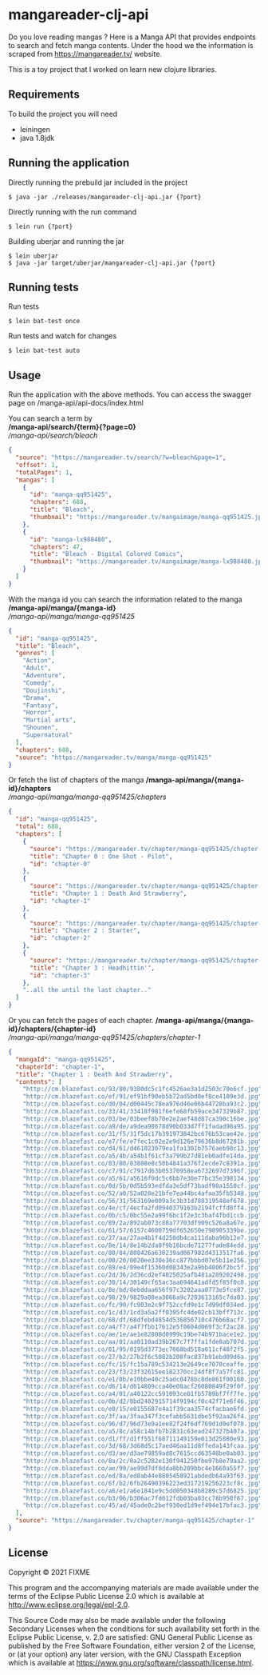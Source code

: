 # mangareader-clj-api

Do you love reading mangas ? 
Here is a Manga API that provides endpoints to search and 
fetch manga contents. Under the hood we the information is
scraped from https://mangareader.tv/ website.

This is a toy project that I worked on learn new clojure libraries. 

## Requirements

To build the project you will need
* leiningen
* java 1.8jdk

## Running the application

Directly running the prebuild jar included in the project

    $ java -jar ./releases/mangareader-clj-api.jar {?port}

Directly running with the run command

    $ lein run {?port}

Building uberjar and running the jar

    $ lein uberjar
    $ java -jar target/uberjar/mangareader-clj-api.jar {?port}

## Running tests

Run tests 

    $ lein bat-test once
    
Run tests and watch for changes

    $ lein bat-test auto

## Usage

Run the application with the above methods. 
You can access the swagger page on /manga-api/api-docs/index.html

You can search a term by  
__/manga-api/search/{term}{?page=0}__  
*/manga-api/search/bleach*
```json
{
  "source": "https://mangareader.tv/search/?w=bleach&page=1",
  "offset": 1,
  "totalPages": 1,
  "mangas": [
    {
      "id": "manga-qq951425",
      "chapters": 688,
      "title": "Bleach",
      "thumbnail": "https://mangareader.tv/mangaimage/manga-qq951425.jpg"
    },
    {
      "id": "manga-lx988480",
      "chapters": 47,
      "title": "Bleach - Digital Colored Comics",
      "thumbnail": "https://mangareader.tv/mangaimage/manga-lx988480.jpg"
    }
  ]
}
```
With the manga id you can search the information related to the manga  
__/manga-api/manga/{manga-id}__  
*/manga-api/manga/manga-qq951425* 
```json
{
  "id": "manga-qq951425",
  "title": "Bleach",
  "genres": [
    "Action",
    "Adult",
    "Adventure",
    "Comedy",
    "Doujinshi",
    "Drama",
    "Fantasy",
    "Horror",
    "Martial arts",
    "Shounen",
    "Supernatural"
  ],
  "chapters": 688,
  "source": "https://mangareader.tv/manga/manga-qq951425"
}
```
Or fetch the list of chapters of the manga
__/manga-api/manga/{manga-id}/chapters__  
*/manga-api/manga/manga-qq951425/chapters*
```json
{
  "id": "manga-qq951425",
  "total": 688,
  "chapters": [
    {
      "source": "https://mangareader.tv/chapter/manga-qq951425/chapter-0",
      "title": "Chapter 0 : One Shot - Pilot",
      "id": "chapter-0"
    },
    {
      "source": "https://mangareader.tv/chapter/manga-qq951425/chapter-1",
      "title": "Chapter 1 : Death And Strawberry",
      "id": "chapter-1"
    },
    {
      "source": "https://mangareader.tv/chapter/manga-qq951425/chapter-2",
      "title": "Chapter 2 : Starter",
      "id": "chapter-2"
    },
    {
      "source": "https://mangareader.tv/chapter/manga-qq951425/chapter-3",
      "title": "Chapter 3 : Headhittin'",
      "id": "chapter-3"
    },
    "..all the until the last chapter.."
  ]
}
```
Or you can fetch the pages of each chapter.
__/manga-api/manga/{manga-id}/chapters/{chapter-id}__   
*/manga-api/manga/manga-qq951425/chapters/chapter-1*
```json
{
  "mangaId": "manga-qq951425",
  "chapterId": "chapter-1",
  "title": "Chapter 1 : Death And Strawberry",
  "contents": [
    "http://cm.blazefast.co/93/80/9380dc5c1fc4526ae3a1d2503c70e6cf.jpg",
    "http://cm.blazefast.co/ef/91/ef91bf90eb5b72ad5bd0ef8ce4109e3d.jpg",
    "http://cm.blazefast.co/d0/04/d00445c78ea976d46e66b44728ba93c2.jpg",
    "http://cm.blazefast.co/33/41/33418f981f6efe68fb59ace347329b87.jpg",
    "http://cm.blazefast.co/03/be/03beef8b70e2e2aef48d87ca390c16be.jpg",
    "http://cm.blazefast.co/a9/de/a9dea98678d90b033d7ff1fadad98a95.jpg",
    "http://cm.blazefast.co/31/f5/31f5dc17b391973842bc676b53cae42e.jpg",
    "http://cm.blazefast.co/e7/fe/e7fec1c02e2e9d126e79636b8d67281b.jpg",
    "http://cm.blazefast.co/d4/61/d461023079ea1fa1301b7576aeb98c13.jpg",
    "http://cm.blazefast.co/a5/4b/a54b1f61cf3a799b27d81eb0adfe14da.jpg",
    "http://cm.blazefast.co/83/80/83808e8c50b4841a376f2ecde7c8391a.jpg",
    "http://cm.blazefast.co/c7/91/c7917d63b05370958ea6732697d7396f.jpg",
    "http://cm.blazefast.co/a5/61/a5616f0dc5c6bb7e30e77bc35e398134.jpg",
    "http://cm.blazefast.co/0d/5b/0d5b593edfda3e5df73badf98a1550cf.jpg",
    "http://cm.blazefast.co/52/a0/52a028e21bfe7ea44bc4afaa35fb5348.jpg",
    "http://cm.blazefast.co/56/31/563169e009a3c3b31d788319548ef678.jpg",
    "http://cm.blazefast.co/4e/cf/4ecfa2fd0940379163b2194fcffd0ff4.jpg",
    "http://cm.blazefast.co/0b/c5/0bc55e2a99f6bc1f2e3c3baf4fbd1ccb.jpg",
    "http://cm.blazefast.co/89/2a/892ab073c88a77703df909c526a8a67e.jpg",
    "http://cm.blazefast.co/61/57/6157c4600759df652650e798905339be.jpg",
    "http://cm.blazefast.co/27/aa/27aa4b1f4d250db4ca111daba96b12e7.jpg",
    "http://cm.blazefast.co/8e/14/8e14b2da0f9b16bcde71277fade84edd.jpg",
    "http://cm.blazefast.co/80/84/808426a630239ad067982d4313517fa6.jpg",
    "http://cm.blazefast.co/00/20/0020ee330e36cc877bbbd07e5b11e256.jpg",
    "http://cm.blazefast.co/89/e4/89e4f15360d08343e2a9bb4806f2bc5f.jpg",
    "http://cm.blazefast.co/2d/36/2d36cd2ef4825025afb481a289202498.jpg",
    "http://cm.blazefast.co/30/14/30149cf65ac3aa694641adfd5f85f0c0.jpg",
    "http://cm.blazefast.co/8e/bd/8ebddaa656f97c3202aaa0773e5fce87.jpg",
    "http://cm.blazefast.co/98/29/9829a08ea3066a9c7203613165c7da03.jpg",
    "http://cm.blazefast.co/fc/90/fc903e2c9f752ccfd9e1c7d99df034ed.jpg",
    "http://cm.blazefast.co/1c/d3/1cd3a5a2ff0395fc4de02cb13bff713c.jpg",
    "http://cm.blazefast.co/68/df/68dfebd4854d536856710c476b68acf7.jpg",
    "http://cm.blazefast.co/a4/f7/a4f7fbb17612e5f0604d069f3cf2ac28.jpg",
    "http://cm.blazefast.co/ae/1e/ae1e82808d0999c19be74b971bace1e2.jpg",
    "http://cm.blazefast.co/aa/01/aa0110ad39b267c7f7ffa1fde0ab707d.jpg",
    "http://cm.blazefast.co/01/95/0195d3773ec7668bd518a611cf48f2f5.jpg",
    "http://cm.blazefast.co/27/b2/27b2f6c5082b208fac837b91ebd09d6a.jpg",
    "http://cm.blazefast.co/fc/15/fc15a789c534213e2649ce7070ceaffe.jpg",
    "http://cm.blazefast.co/23/f3/23f32615ee182370cc24df8f7a57fc81.jpg",
    "http://cm.blazefast.co/e1/0b/e10bbe40c25adc0478bc8de861f00160.jpg",
    "http://cm.blazefast.co/d6/14/d614809cca40e08acf26080849f29f0f.jpg",
    "http://cm.blazefast.co/a4/01/a40122cc591093ce01fb5789bf7ff7fe.jpg",
    "http://cm.blazefast.co/0b/d2/0bd2402915714f9194cf0c42f71e6f46.jpg",
    "http://cm.blazefast.co/e0/15/e0155687e4a1f39caa3574cfacbae6fd.jpg",
    "http://cm.blazefast.co/3f/aa/3faa347f3cefabb5631dbe5f92aa26f4.jpg",
    "http://cm.blazefast.co/96/d7/96d73e9a1ee82f24f6df769d1d0ef078.jpg",
    "http://cm.blazefast.co/a5/8c/a58c14bfb7b2831c63ead247327b407a.jpg",
    "http://cm.blazefast.co/d1/ff/d1ff551f68711149159e013d25880e93.jpg",
    "http://cm.blazefast.co/3d/68/3d68d5c17aed46aa11d8ffeda143fcaa.jpg",
    "http://cm.blazefast.co/d3/ae/d3ae79859ad8c7615ccd63548be0ab03.jpg",
    "http://cm.blazefast.co/8a/2c/8a2c5282e130f941250fbe97b8e79aa2.jpg",
    "http://cm.blazefast.co/ae/99/ae99d7df8dda8bb209bbc4e1660a55f7.jpg",
    "http://cm.blazefast.co/ed/8a/ed8ab44e8805458921abdedb64a93f63.jpg",
    "http://cm.blazefast.co/6f/b2/6fb26490396223ed317219256223cf8c.jpg",
    "http://cm.blazefast.co/a6/e1/a6e1841e9c5dd050348b8289c57d6825.jpg",
    "http://cm.blazefast.co/b3/06/b306ac7fd012fdb03ba03cc78b950f67.jpg",
    "http://cm.blazefast.co/45/ad/45ade0c2bef930ed1d9ef494e17bfac3.jpg"
  ],
  "source": "https://mangareader.tv/chapter/manga-qq951425/chapter-1"
}
```

## License

Copyright © 2021 FIXME

This program and the accompanying materials are made available under the
terms of the Eclipse Public License 2.0 which is available at
http://www.eclipse.org/legal/epl-2.0.

This Source Code may also be made available under the following Secondary
Licenses when the conditions for such availability set forth in the Eclipse
Public License, v. 2.0 are satisfied: GNU General Public License as published by
the Free Software Foundation, either version 2 of the License, or (at your
option) any later version, with the GNU Classpath Exception which is available
at https://www.gnu.org/software/classpath/license.html.
